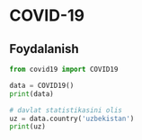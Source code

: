 # COVID-19 
## Foydalanish
```python
from covid19 import COVID19

data = COVID19()
print(data)

# davlat statistikasini olis
uz = data.country('uzbekistan')
print(uz)
```
